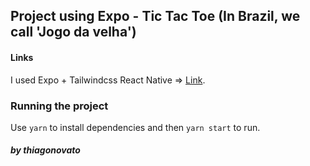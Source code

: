 ## Project using Expo - Tic Tac Toe (In Brazil, we call 'Jogo da velha')

#### Links

I used Expo + Tailwindcss React Native => [Link](https://tailwindcss-react-native.vercel.app/).

### Running the project

Use `yarn` to install dependencies and then `yarn start` to run.

##### by thiagonovato
